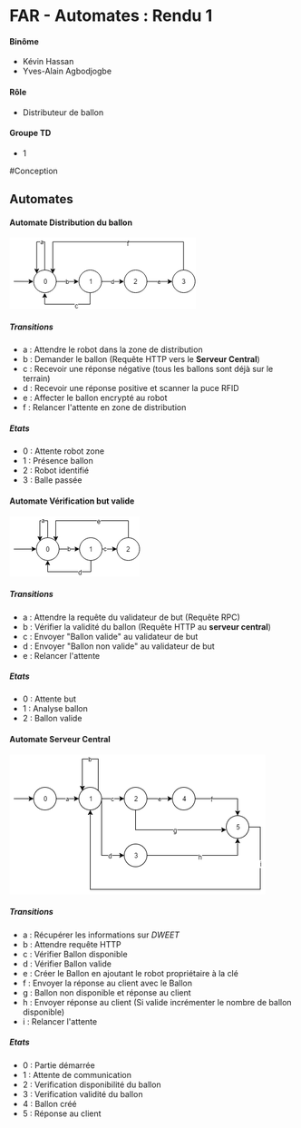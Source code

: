 # FAR - Automates : Rendu 1

  #### Binôme  

*   Kévin Hassan
  * Yves-Alain Agbodjogbe

  #### Rôle 

  * Distributeur de ballon

  #### Groupe TD 

  * 1

  #Conception

  ## Automates

  #### Automate Distribution du ballon

  ![Automate](./docs/automate2.png)

  ##### Transitions

  * a :  Attendre le robot dans la zone de distribution
  * b :  Demander le ballon (Requête HTTP vers le **Serveur Central**)
  * c :  Recevoir une réponse négative (tous les ballons sont déjà sur le terrain)
  * d :  Recevoir une réponse positive et scanner la puce RFID
  * e  :  Affecter le ballon encrypté au robot
  * f :  Relancer l'attente en zone de distribution

  ##### Etats

  - 0 :  Attente robot zone
  - 1 :  Présence ballon
  - 2 :  Robot identifié
  - 3 :  Balle passée


  #### Automate Vérification but valide

  ![Automate](./docs/automate.png)

  ##### Transitions

-   a :  Attendre la requête du validateur de but (Requête RPC)
  - b :  Vérifier la validité du ballon (Requête HTTP au **serveur central**)
  - c :  Envoyer "Ballon valide" au validateur de but
  - d :  Envoyer "Ballon non valide" au validateur de but
  - e :  Relancer l'attente

  ##### Etats

  - 0 :  Attente but
  - 1 :  Analyse ballon
  - 2 :  Ballon valide

  #### Automate Serveur Central

  ![Automate](./docs/automate3.png)

  ##### Transitions

  - a :  Récupérer les informations sur *DWEET*
  - b :  Attendre requête HTTP
  - c :  Vérifier Ballon disponible
  - d :  Vérifier Ballon valide
  - e :  Créer le Ballon en ajoutant le robot propriétaire à la clé 
  - f  :  Envoyer la réponse au client avec le Ballon
  - g : Ballon non disponible et réponse au client
  - h : Envoyer réponse au client (Si valide incrémenter le nombre de ballon disponible)
  - i  : Relancer l'attente

  ##### Etats

  - 0 :  Partie démarrée
  - 1 :  Attente de communication
  - 2 :  Verification disponibilité du ballon
  - 3 :  Verification validité du ballon
  - 4 :  Ballon créé
  - 5 :  Réponse au client